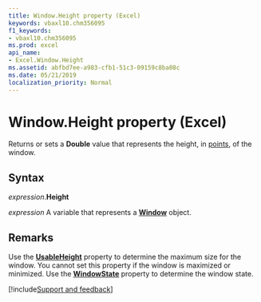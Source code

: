 ```yaml
---
title: Window.Height property (Excel)
keywords: vbaxl10.chm356095
f1_keywords:
- vbaxl10.chm356095
ms.prod: excel
api_name:
- Excel.Window.Height
ms.assetid: abfbd7ee-a983-cfb1-51c3-09159c8ba08c
ms.date: 05/21/2019
localization_priority: Normal
---
```



# Window.Height property (Excel)

Returns or sets a **Double** value that represents the height, in [points](../language/glossary/vbe-glossary.md#point), of the window.


## Syntax

_expression_.**Height**

_expression_ A variable that represents a **[Window](Excel.Window.md)** object.


## Remarks

Use the **[UsableHeight](Excel.Window.UsableHeight.md)** property to determine the maximum size for the window. You cannot set this property if the window is maximized or minimized. Use the **[WindowState](Excel.Window.WindowState.md)** property to determine the window state.




[!include[Support and feedback](~/includes/feedback-boilerplate.md)]